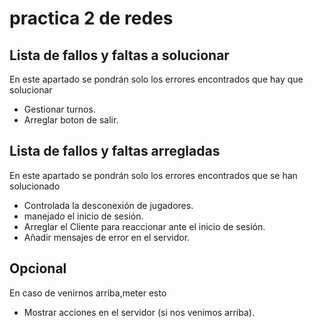 # practica 2 de redes

## Lista de fallos y faltas a solucionar

<p>En este apartado se pondrán solo los errores encontrados que hay que solucionar</p>

- Gestionar turnos.
- Arreglar boton de salir.


## Lista de fallos y faltas arregladas

<p>En este apartado se pondrán solo los errores encontrados que se han solucionado</p>

- Controlada la desconexión de jugadores.
- manejado el inicio de sesión.
- Arreglar el Cliente para reaccionar ante el inicio de sesión.
- Añadir mensajes de error en el servidor. 

## Opcional 

<p>En caso de venirnos arriba,meter esto</p>

- Mostrar acciones en el servidor (si nos venimos arriba).
